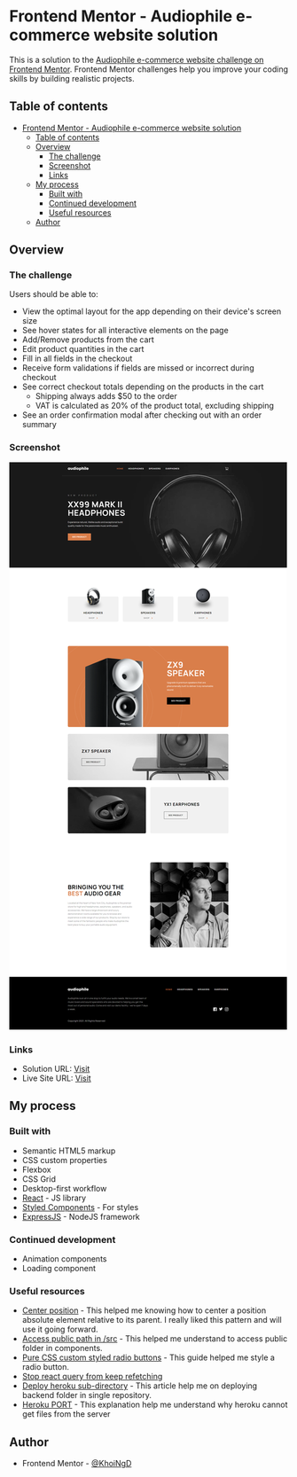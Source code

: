 # Frontend Mentor - Audiophile e-commerce website solution

This is a solution to the [Audiophile e-commerce website challenge on Frontend Mentor](https://www.frontendmentor.io/challenges/audiophile-ecommerce-website-C8cuSd_wx). Frontend Mentor challenges help you improve your coding skills by building realistic projects.

## Table of contents

- [Frontend Mentor - Audiophile e-commerce website solution](#frontend-mentor---audiophile-e-commerce-website-solution)
  - [Table of contents](#table-of-contents)
  - [Overview](#overview)
    - [The challenge](#the-challenge)
    - [Screenshot](#screenshot)
    - [Links](#links)
  - [My process](#my-process)
    - [Built with](#built-with)
    - [Continued development](#continued-development)
    - [Useful resources](#useful-resources)
  - [Author](#author)

## Overview

### The challenge

Users should be able to:

- View the optimal layout for the app depending on their device's screen size
- See hover states for all interactive elements on the page
- Add/Remove products from the cart
- Edit product quantities in the cart
- Fill in all fields in the checkout
- Receive form validations if fields are missed or incorrect during checkout
- See correct checkout totals depending on the products in the cart
  - Shipping always adds $50 to the order
  - VAT is calculated as 20% of the product total, excluding shipping
- See an order confirmation modal after checking out with an order summary

### Screenshot

![](./screenshot.png)

### Links

- Solution URL: [Visit](https://github.com/KhoiNgD/ecommerce)
- Live Site URL: [Visit](https://khoind-audiophile-ecommerce.herokuapp.com/)

## My process

### Built with

- Semantic HTML5 markup
- CSS custom properties
- Flexbox
- CSS Grid
- Desktop-first workflow
- [React](https://reactjs.org/) - JS library
- [Styled Components](https://styled-components.com/) - For styles
- [ExpressJS](https://expressjs.com/) - NodeJS framework

### Continued development

- Animation components
- Loading component

### Useful resources

- [Center position](https://stackoverflow.com/questions/9998260/css-absolute-position-wont-work-with-margin-leftauto-margin-right-auto?rq=1) - This helped me knowing how to center a position absolute element relative to its parent. I really liked this pattern and will use it going forward.
- [Access public path in /src](https://stackoverflow.com/questions/47196800/reactjs-and-images-in-public-folder) - This helped me understand to access public folder in components.
- [Pure CSS custom styled radio buttons](https://moderncss.dev/pure-css-custom-styled-radio-buttons) - This guide helped me style a radio button.
- [Stop react query from keep refetching](https://stackoverflow.com/questions/68570649/react-query-query-is-always-fetching)
- [Deploy heroku sub-directory](https://stackoverflow.com/questions/7539382/how-can-i-deploy-push-only-a-subdirectory-of-my-git-repo-to-heroku) - This article help me on deploying backend folder in single repository.
- [Heroku PORT](https://stackoverflow.com/questions/15693192/heroku-node-js-error-web-process-failed-to-bind-to-port-within-60-seconds-of) - This explanation help me understand why heroku cannot get files from the server

## Author

- Frontend Mentor - [@KhoiNgD](https://www.frontendmentor.io/profile/KhoiNgD)
